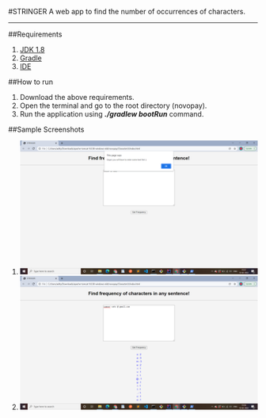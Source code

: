 #STRINGER
A web app to find the number of occurrences of characters.
 ***
##Requirements
1. [JDK 1.8](https://www.oracle.com/java/technologies/downloads/#java8)
2. [Gradle](https://gradle.org/)
3. [IDE](https://www.jetbrains.com/idea/download/)


##How to run
1. Download the above requirements.
2. Open the terminal and go to the root directory (novopay).
3. Run the application using _**./gradlew bootRun**_ command.


##Sample Screenshots
1. ![Sample Output1](\output1.png)
2. ![Sample Output2](\output2.png)